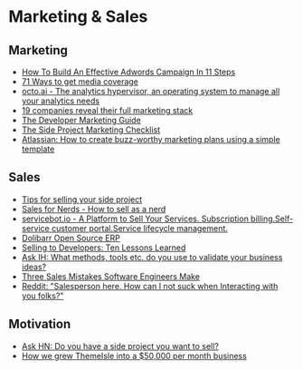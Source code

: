 # Marketing & Sales

## Marketing

- [How To Build An Effective Adwords Campaign In 11 Steps](http://www.backlinkfy.com/news/how-to-build-an-effective-adword-campaign)
- [71 Ways to get media coverage ](http://www.cision.com/us/resources/tip-sheets/71-ways-to-get-media-coverage)
- [octo.ai - The analytics hypervisor, an operating system to manage all your analytics needs](https://github.com/octoai/octo.ai)
- [19 companies reveal their full marketing stack](http://www.growhack.com/2016/07/19-companies-reveal-their-marketing-tools/#.V6Bir3NCTqB)
- [The Developer Marketing Guide](http://devmarketingguide.com/)
- [The Side Project Marketing Checklist](https://www.sideprojectchecklist.com/marketing-checklist/)
- [Atlassian: How to create buzz-worthy marketing plans using a simple template](https://www.atlassian.com/blog/inside-atlassian/how-to-create-marketing-plan-free-template)

## Sales

- [Tips for selling your side project](http://codeandtechno.com/posts/tips-for-selling-your-side-project/)
- [Sales for Nerds - How to sell as a nerd](http://www.salesfornerds.io/)
- [servicebot.io - A Platform to Sell Your Services. Subscription billing.Self-service customer portal.Service lifecycle management.](https://servicebot.io/)
- [Dolibarr Open Source ERP](https://www.dolibarr.org)
- [Selling to Developers: Ten Lessons Learned](https://www.indiehackers.com/@PovilasKorop/97fda7c81f)
- [Ask IH: What methods, tools etc. do you use to validate your business ideas?](https://www.indiehackers.com/forum/post/-KrGzHkGfSuao0WQuOPJ)
- [Three Sales Mistakes Software Engineers Make](https://www.pipelinedb.com/blog/three-sales-mistakes-software-engineers-make)
- [Reddit: "Salesperson here. How can I not suck when Interacting with you folks?"](https://www.reddit.com/r/devops/comments/9hhxaz/salesperson_here_how_can_i_not_suck_when/)
## Motivation

- [Ask HN: Do you have a side project you want to sell?](https://news.ycombinator.com/item?id=7656154)
- [How we grew ThemeIsle into a $50,000 per month business
](https://medium.com/@hackinglife7/how-we-grew-themeisle-into-a-50-000-per-month-business-3e94ffe2f8e4)
